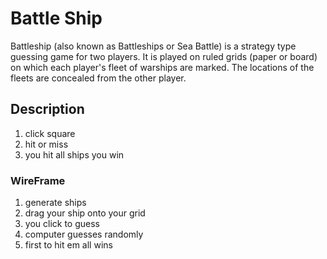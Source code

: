 # Battle Ship
Battleship (also known as Battleships or Sea Battle) is a strategy type guessing game for two players. It is played on ruled grids (paper or board) on which each player's fleet of warships are marked. The locations of the fleets are concealed from the other player.

## Description
1. click square 
2. hit or miss 
3. you hit all ships you win
### WireFrame

1. generate ships
2. drag your ship onto your grid
3. you click to guess
4. computer guesses randomly
5. first to hit em all wins


